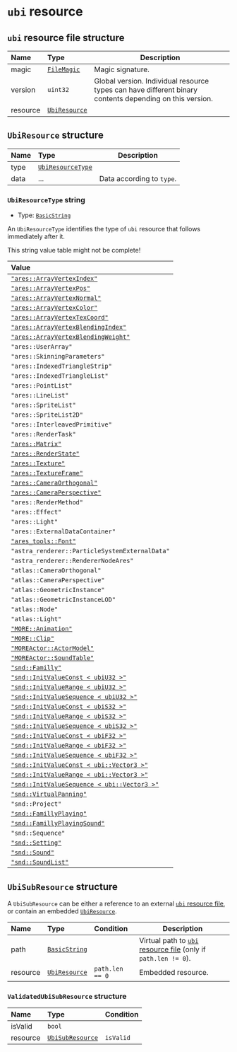 # `ubi` resource

## `ubi` resource file structure

| Name | Type | Description |
| :-- | :-- | --- |
| magic | [`FileMagic`](../base.md#filemagic-string) | Magic signature. |
| version | `uint32` | Global version. Individual resource types can have different binary contents depending on this version. |
| resource | [`UbiResource`](#ubiresource-structure) |  |

## `UbiResource` structure

| Name | Type | Description |
| :-- | :-- | --- |
| type | [`UbiResourceType`](#ubiresourcetype-string) |  |
| data | ... | Data according to `type`. |

### `UbiResourceType` string

- Type: [`BasicString`](../base.md#basicstring-structure)

An `UbiResourceType` identifies the type of `ubi` resource that follows immediately after it.

This string value table might not be complete!

| Value |
| :-- |
| [`"ares::ArrayVertexIndex"`](./ares-arrayvertexindex.md) |
| [`"ares::ArrayVertexPos"`](./ares-arrayvertexpos.md) |
| [`"ares::ArrayVertexNormal"`](./ares-arrayvertexnormal.md) |
| [`"ares::ArrayVertexColor"`](./ares-arrayvertexcolor.md) |
| [`"ares::ArrayVertexTexCoord"`](./ares-arrayvertextexcoord.md) |
| [`"ares::ArrayVertexBlendingIndex"`](./ares-arrayvertexblendingindex.md) |
| [`"ares::ArrayVertexBlendingWeight"`](./ares-arrayvertexblendingweight.md) |
| `"ares::UserArray"` |
| `"ares::SkinningParameters"` |
| `"ares::IndexedTriangleStrip"` |
| `"ares::IndexedTriangleList"` |
| `"ares::PointList"` |
| `"ares::LineList"` |
| `"ares::SpriteList"` |
| `"ares::SpriteList2D"` |
| `"ares::InterleavedPrimitive"` |
| `"ares::RenderTask"` |
| [`"ares::Matrix"`](./ares-matrix.md) |
| [`"ares::RenderState"`](./ares-renderstate.md) |
| [`"ares::Texture"`](./ares-texture.md) |
| [`"ares::TextureFrame"`](./ares-texture.md) |
| [`"ares::CameraOrthogonal"`](./ares-camera.md#arescameraorthogonal) |
| [`"ares::CameraPerspective"`](./ares-camera.md#arescameraperspective) |
| `"ares::RenderMethod"` |
| `"ares::Effect"` |
| `"ares::Light"` |
| `"ares::ExternalDataContainer"` |
| [`"ares_tools::Font"`](./arestools-font.md) |
| `"astra_renderer::ParticleSystemExternalData"` |
| `"astra_renderer::RendererNodeAres"` |
| `"atlas::CameraOrthogonal"` |
| `"atlas::CameraPerspective"` |
| `"atlas::GeometricInstance"` |
| `"atlas::GeometricInstanceLOD"` |
| `"atlas::Node"` |
| `"atlas::Light"` |
| [`"MORE::Animation"`](./more-animation.md) |
| [`"MORE::Clip"`](./more-clip.md) |
| [`"MOREActor::ActorModel"`](./moreactor-actormodel.md) |
| [`"MOREActor::SoundTable"`](./moreactor-soundtable.md) |
| [`"snd::Familly"`](./snd-familly.md#sndfamilly-structure) |
| [`"snd::InitValueConst < ubiU32 >"`](./snd-initvalue.md#sndinitvalueconsttype-structure) |
| [`"snd::InitValueRange < ubiU32 >"`](./snd-initvalue.md#sndinitvaluerangetype-structure) |
| [`"snd::InitValueSequence < ubiU32 >"`](./snd-initvalue.md#sndinitvaluesequencetype-structure) |
| [`"snd::InitValueConst < ubiS32 >"`](./snd-initvalue.md#sndinitvalueconsttype-structure) |
| [`"snd::InitValueRange < ubiS32 >"`](./snd-initvalue.md#sndinitvaluerangetype-structure) |
| [`"snd::InitValueSequence < ubiS32 >"`](./snd-initvalue.md#sndinitvaluesequencetype-structure) |
| [`"snd::InitValueConst < ubiF32 >"`](./snd-initvalue.md#sndinitvalueconsttype-structure) |
| [`"snd::InitValueRange < ubiF32 >"`](./snd-initvalue.md#sndinitvaluerangetype-structure) |
| [`"snd::InitValueSequence < ubiF32 >"`](./snd-initvalue.md#sndinitvaluesequencetype-structure) |
| [`"snd::InitValueConst < ubi::Vector3 >"`](./snd-initvalue.md#sndinitvalueconsttype-structure) |
| [`"snd::InitValueRange < ubi::Vector3 >"`](./snd-initvalue.md#sndinitvaluerangetype-structure) |
| [`"snd::InitValueSequence < ubi::Vector3 >"`](./snd-initvalue.md#sndinitvaluesequencetype-structure) |
| [`"snd::VirtualPanning"`](./snd-virtualpanning.md) |
| `"snd::Project"` |
| [`"snd::FamillyPlaying"`](./snd-familly.md#sndfamillyplaying-sndfamillyplayingsound-structure) |
| [`"snd::FamillyPlayingSound"`](./snd-familly.md#sndfamillyplaying-sndfamillyplayingsound-structure) |
| `"snd::Sequence"` |
| [`"snd::Setting"`](./snd-setting.md) |
| [`"snd::Sound"`](./snd-sound.md) |
| [`"snd::SoundList"`](./snd-soundlist.md) |

## `UbiSubResource` structure

A `UbiSubResource` can be either a reference to an external [`ubi` resource file](#ubi-resource-file-structure), or contain an embedded [`UbiResource`](#ubiresource-structure).

| Name | Type | Condition | Description |
| :-- | :-- | :-- | --- |
| path | [`BasicString`](../base.md#basicstring-structure) |  | Virtual path to [`ubi` resource file](#ubi-resource-file-structure) (only if `path.len != 0`). |
| resource | [`UbiResource`](#ubiresource-structure) | `path.len == 0` | Embedded resource. |

### `ValidatedUbiSubResource` structure

| Name | Type | Condition |
| :-- | :-- | :-- |
| isValid | `bool` |  |
| resource | [`UbiSubResource`](#ubisubresource-structure) | `isValid` |
